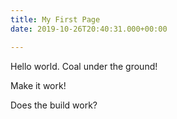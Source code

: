 ```yaml
---
title: My First Page
date: 2019-10-26T20:40:31.000+00:00

---
```

Hello world. Coal under the ground!

Make it work!

Does the build work?
